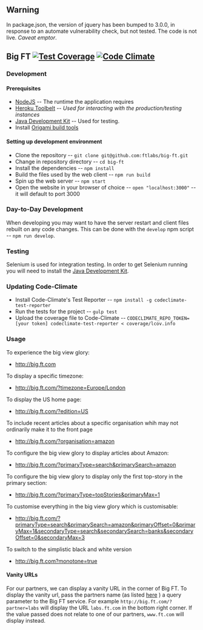 ## Warning

In package.json, the version of jquery has been bumped to 3.0.0, in response to an automate vulnerability check, but not tested. The code is not live. *Caveat emptor*.


## Big FT [![Test Coverage](https://codeclimate.com/github/ftlabs/big-ft/badges/coverage.svg)](https://codeclimate.com/github/ftlabs/big-ft/coverage) [![Code Climate](https://codeclimate.com/github/ftlabs/big-ft/badges/gpa.svg)](https://codeclimate.com/github/ftlabs/big-ft)

### Development

#### Prerequisites
- [NodeJS](https://nodejs.org/en/) -- The runtime the application requires
- [Heroku Toolbelt](https://toolbelt.heroku.com/) -- _Used for interacting with the production/testing instances_
- [Java Development Kit](http://www.oracle.com/technetwork/java/javase/downloads/index.html) -- Used for testing.
- Install [Origami build tools](http://origami.ft.com/docs/developer-guide/building-modules/)

#### Setting up development environment
- Clone the repository -- `git clone git@github.com:ftlabs/big-ft.git`
- Change in repository directory -- `cd big-ft`
- Install the dependencies -- `npm install`
- Build the files used by the web client -- `npm run build`
- Spin up the web server -- `npm start`
- Open the website in your browser of choice -- `open "localhost:3000"` -- it will default to port 3000

### Day-to-Day Development
When developing you may want to have the server restart and client files rebuilt on any code changes. This can be done with the `develop` npm script -- `npm run develop`.

### Testing
Selenium is used for integration testing. In order to get Selenium running you will need to install the [Java Development Kit](http://www.oracle.com/technetwork/java/javase/downloads/index.html).

### Updating Code-Climate
- Install Code-Climate's Test Reporter -- `npm install -g codeclimate-test-reporter`
- Run the tests for the project -- `gulp test`
- Upload the coverage file to Code-Climate -- `CODECLIMATE_REPO_TOKEN=[your token] codeclimate-test-reporter < coverage/lcov.info`

### Usage

To experience the big view glory:

- http://big.ft.com

To display a specific timezone:
- http://big.ft.com/?timezone=Europe/London

To display the US home page:

- http://big.ft.com/?edition=US

To include recent articles about a specific organisation whih may not ordinarily make it to the front page

- http://big.ft.com/?organisation=amazon

To configure the big view glory to display articles about Amazon:

- http://big.ft.com/?primaryType=search&primarySearch=amazon

To configure the big view glory to display only the first top-story in the primary section:

- http://big.ft.com/?primaryType=topStories&primaryMax=1

To customise everything in the big view glory which is customisable:

- http://big.ft.com/?primaryType=search&primarySearch=amazon&primaryOffset=0&primaryMax=1&secondaryType=search&secondarySearch=banks&secondaryOffset=0&secondaryMax=3

To switch to the simplistic black and white version

- http://big.ft.com?monotone=true

#### Vanity URLs

For our partners, we can display a vanity URL in the corner of Big FT. To display the vanity url, pass the partners name (as listed [here](https://docs.google.com/spreadsheets/d/12dCHQVzYEJyg2uv1ggxNZjCq_tJz3dsb_JJyM3a6twk/) ) a query parameter to the Big FT service. For example `http://big.ft.com/?partner=labs` will display the URL `labs.ft.com` in the bottom right corner. If the value passed does not relate to one of our partners, `www.ft.com` will display instead.
